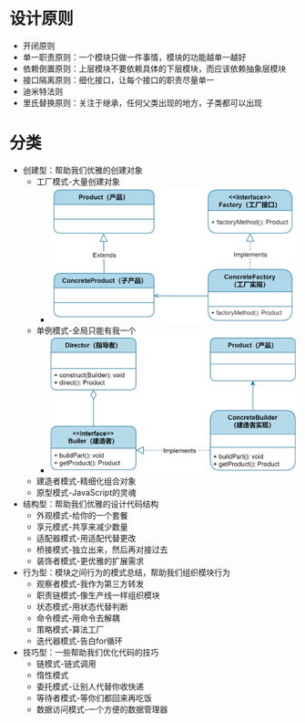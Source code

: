 # 设计原则
+ 开闭原则
+ 单一职责原则：一个模块只做一件事情，模块的功能越单一越好
+ 依赖倒置原则：上层模块不要依赖具体的下层模块，而应该依赖抽象层模块
+ 接口隔离原则：细化接口，让每个接口的职责尽量单一
+ 迪米特法则
+ 里氏替换原则：关注于继承，任何父类出现的地方，子类都可以出现

# 分类
+ 创建型：帮助我们优雅的创建对象
  + 工厂模式-大量创建对象
    + ![](assets/create_factory.jpg)
  + 单例模式-全局只能有我一个
    + ![](assets/create_builder.jpg)
  + 建造者模式-精细化组合对象
  + 原型模式-JavaScript的灵魂
+ 结构型：帮助我们优雅的设计代码结构
  + 外观模式-给你的一个套餐
  + 享元模式-共享来减少数量
  + 适配器模式-用适配代替更改
  + 桥接模式-独立出来，然后再对接过去
  + 装饰者模式-更优雅的扩展需求
+ 行为型：模块之间行为的模式总结，帮助我们组织模块行为
  + 观察者模式-我作为第三方转发
  + 职责链模式-像生产线一样组织模块
  + 状态模式-用状态代替判断
  + 命令模式-用命令去解耦
  + 策略模式-算法工厂
  + 迭代器模式-告白for循环
+ 技巧型：一些帮助我们优化代码的技巧
  + 链模式-链式调用
  + 惰性模式
  + 委托模式-让别人代替你收快递
  + 等待者模式-等你们都回来再吃饭
  + 数据访问模式-一个方便的数据管理器